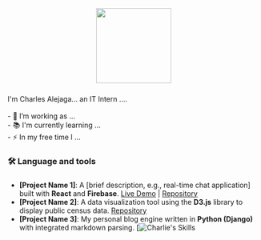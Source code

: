 <div align="center">
  <img height="150" src="https://media.giphy.com/media/M9gbBd9nbDrOTu1Mqx/giphy.gif"  />
</div>

###

<p align="left">I'm Charles Alejaga... an IT Intern ....<br><br>- 🔭 I’m working as ...<br>- 📚 I'm currently learning ...<br>- ⚡ In my free time I ...</p>

###

<h3 align="left">🛠 Language and tools</h3>

###

* **[Project Name 1]**: A [brief description, e.g., real-time chat application] built with **React** and **Firebase**. [Live Demo](Link/to/Demo) | [Repository](Link/to/Repo)
* **[Project Name 2]**: A data visualization tool using the **D3.js** library to display public census data. [Repository](Link/to/Repo)
* **[Project Name 3]**: My personal blog engine written in **Python (Django)** with integrated markdown parsing.
[![Charlie's Skills](https://github-readme-tech-stack.vercel.app/api/cards?title=Charlie%27s+Skills&align=center&titleAlign=center&fontSize=28&fontWeight=bold&lineCount=1&theme=windows&bg=%23101010&badge=%23222222&border=%23222222&titleColor=%2300A3EE)
